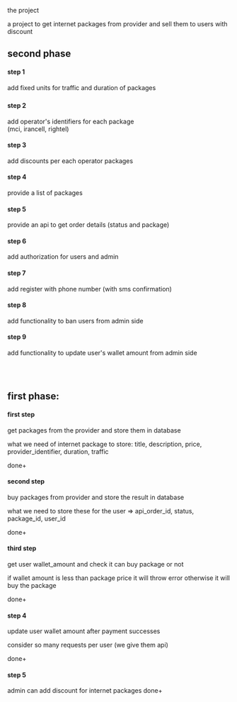 the project

a project to get internet packages from provider and sell them to users with discount

## second phase

#### step 1
add fixed units for traffic and duration of packages
#####


#### step 2
add operator's identifiers for each package
<br />
(mci, irancell, rightel)

#### step 3
add discounts per each operator packages

#### step 4
provide a list of packages

#### step 5
provide an api to get order details (status and package)

#### step 6 
add authorization for users and admin

#### step 7
add register with phone number (with sms confirmation)

#### step 8
add functionality to ban users from admin side

#### step 9
add functionality to update user's wallet amount from admin side


<br />
<br />

## first phase:

#### first step
get packages from the provider and store them in database

<p>
what we need of internet package to store:
title, 
description, 
price, 
provider_identifier,
duration,
traffic
</p>
done+

#### second step
buy packages from provider and store the result in database

<p>
what we need to store these for the user =>
api_order_id, status, package_id, user_id
</p>
done+

#### third step
get user wallet_amount and check it can buy package or not

<p>
if wallet amount is less than package price it will throw error 
otherwise it will buy the package
</p>
done+


#### step 4
update user wallet amount after payment successes
<p>
consider so many requests per user (we give them api)
</p>
done+

#### step 5
admin can add discount for internet packages
done+
